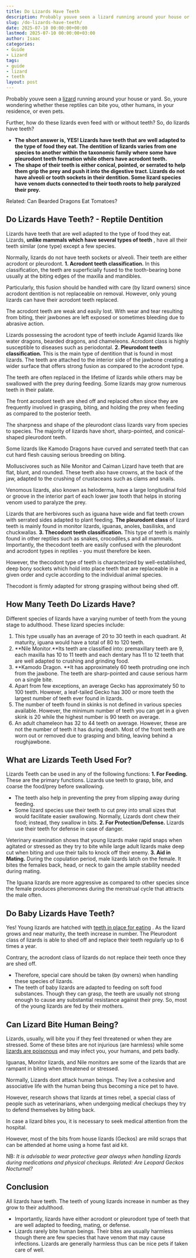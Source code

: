 ```yaml
---
title: Do Lizards Have Teeth
description: Probably youve seen a lizard running around your house or yard. So, youre wondering whether these reptiles can bite you, other humans, in your residence, or...
slug: /do-lizards-have-teeth/
date: 2025-07-10 00:00:00+00:00
lastmod: 2025-07-10 00:00:00+03:00
author: Isaac
categories:
- Guide
- Lizard
tags:
- guide
- lizard
- teeth
layout: post
---
```

Probably youve seen a [lizard](https://pestpolicy.com/are-lizards-poisonous/) running around your house or yard. So, youre wondering whether these reptiles can bite you, other humans, in your residence, or even pets.

Further, how do these lizards even feed  with or without teeth? So, do lizards have teeth?
- **The short answer is, YES! Lizards have teeth that are well adapted to the type of food they eat. The dentition of lizards varies from one species to another within the taxonomic family where some have pleurodont teeth formation while others have acrodont teeth.**
- **The shape of their teeth is either conical, pointed, or serrated to help them grip the prey and push it into the digestive tract. Lizards do not have alveoli or tooth sockets in their dentition. Some lizard species have venom ducts connected to their tooth roots to help paralyzed their prey.**


Related:
Can Bearded Dragons Eat Tomatoes?
## Do Lizards Have Teeth? - Reptile Dentition
Lizards have teeth that are well adapted to the type of food they eat. Lizards,
**unlike mammals which have several types of teeth**
, have all their teeth similar (one type) except a few species.

Normally, lizards do not have teeth sockets or alveoli. Their teeth are either acrodont or pleurodont.
**1. Acrodont teeth classification.**
In this classification, the teeth are superficially fused to the tooth-bearing bone usually at the biting edges of the maxilla and mandibles.

Particularly, this fusion should be handled with care (by lizard owners) since acrodont dentition is not replaceable on removal. However, only young lizards can have their acrodont teeth replaced.

The acrodont teeth are weak and easily lost. With wear and tear resulting from biting, their jawbones are left exposed or sometimes bleeding due to abrasive action.

Lizards possessing the acrodont type of teeth include Agamid lizards like water dragons, bearded dragons, and chameleons. Acrodont class is highly susceptible to diseases such as periodontal.
**2. Pleurodont teeth classification.**
This is the main type of dentition that is found in most lizards. The teeth are attached to the interior side of the jawbone creating a wider surface that offers strong fusion as compared to the acrodont type.

The teeth are often replaced in the lifetime of lizards while others may be swallowed with the prey during feeding. Some lizards may grow numerous teeth in their palate.

The front acrodont teeth are shed off and replaced often since they are frequently involved in grasping, biting, and holding the prey when feeding as compared to the posterior teeth.

The sharpness and shape of the pleurodont class lizards vary from species to species. The majority of lizards have short, sharp-pointed, and conical-shaped pleurodont teeth.

Some lizards like Kamodo Dragons have curved and serrated teeth that can cut hard flesh causing serious breeding on biting.

Molluscivores such as Nile Monitor and Caiman Lizard have teeth that are flat, blunt, and rounded. These teeth also have crowns, at the back of the jaw, adapted to the crushing of crustaceans such as clams and snails.

Venomous lizards, also known as heloderma, have a large longitudinal fold or groove in the interior part of each lower jaw tooth that helps in storing venom used to paralyze the prey.

Lizards that are herbivores such as iguana have wide and flat teeth crown with serrated sides adapted to plant feeding.
**The pleurodont class**
of lizard teeth is mainly found in monitor lizards, iguanas, anoles, basilisks, and chuckwallas.
**3. Thecodont teeth classification.**
This type of teeth is mainly found in other reptiles such as snakes, crocodiles,s and all mammals. Importantly, the thecodont teeth are easily confused with the pleurodont and acrodont types in reptiles - you must therefore be keen.

However, the thecodont type of teeth is characterized by well-established, deep bony sockets which hold into place teeth that are replaceable in a given order and cycle according to the individual animal species.

Thecodont is firmly adapted for strong grasping without being shed off.
## How Many Teeth Do Lizards Have?
Different species of lizards have a varying number of teeth from the young stage to adulthood. These lizard species include:
1. This type usually has an average of 20 to 30 teeth in each quadrant. At maturity, iguana would have a total of 80 to 120 teeth.
2. **Nile Monitor.**Its teeth are classified into: premaxillary teeth are 9, each maxilla has 10 to 11 teeth and each dentary has 11 to 12 teeth that are well adapted to crushing and grinding food.
3. **Kamodo Dragon. **It has approximately 60 teeth protruding one inch from the jawbone. The teeth are sharp-pointed and cause serious harm on a single bite.
4. Apart from few exceptions, an average Gecko has approximately 50 to 100 teeth. However, a leaf-tailed Gecko has 300 or more teeth  the largest number of teeth ever found in lizards.
5. The number of teeth found in skinks is not defined in various species available. However, the minimum number of teeth you can get in a given skink is 20 while the highest number is 90 teeth on average.
6. An adult chameleon has 32 to 44 teeth on average. However, these are not the number of teeth it has during death. Most of the front teeth are worn out or removed due to grasping and biting, leaving behind a roughjawbone.
## What are Lizards Teeth Used For?
Lizards Teeth can be used in any of the following functions:
**1. For Feeding.**
These are the primary functions. Lizards use teeth to grasp, bite, and coarse the food/prey before swallowing.
- The teeth also help in preventing the prey from slipping away during feeding.
- Some lizard species use their teeth to cut prey into small sizes that would facilitate easier swallowing.
Normally, Lizards dont chew their food; instead, they swallow in bits.
**2. For Protection/Defense.**
Lizards use their teeth for defense in case of danger.

Veterinary examination shows that young lizards make rapid snaps when agitated or stressed as they try to bite while large adult lizards make deep cut when biting and use their tails to knock off their enemy.
**3. Aid in Mating.**
During the copulation period, male lizards latch on the female. It bites the females back, head, or neck to gain the ample stability needed during mating.

The Iguana lizards are more aggressive as compared to other species since the female produces pheromones during the menstrual cycle that attracts the male often.
## Do Baby Lizards Have Teeth?
Yes! Young lizards are hatched with
[teeth in place for eating](https://pestpolicy.com/what-do-baby-lizards-eat/)
. As the lizard grows and near maturity, the teeth increase in number. The Pleurodont class of lizards is able to shed off and replace their teeth regularly up to 6 times a year.

Contrary, the acrodont class of lizards do not replace their teeth once they are shed off.
- Therefore, special care should be taken (by owners) when handling these species of lizards.
- The teeth of baby lizards are adapted to feeding on soft food substances.
Though they can grasp, the teeth are usually not strong enough to cause any substantial resistance against their prey. So, most of the young lizards are fed by their mothers.
## Can Lizard Bite Human Being?
Lizards, usually, will bite you if they feel threatened or when they are stressed. Some of these bites are not injurious (are harmless) while some
[lizards are poisonous](https://pestpolicy.com/are-lizards-poisonous/)
and may infect you, your humans, and pets badly.

Iguanas, Monitor lizards, and Nile monitors are some of the lizards that are rampant in biting when threatened or stressed.

Normally, Lizards dont attack human beings. They live a cohesive and associative life with the human being thus becoming a nice pet to have.

However, research shows that lizards at times rebel, a special class of people such as veterinarians, when undergoing medical checkups  they try to defend themselves by biting back.

In case a lizard bites you, it is necessary to seek medical attention from the hospital.

However, most of the bits from house lizards (Geckos) are mild scraps that can be attended at home using a home fast aid kit.

NB:
*It is advisable to wear protective gear always when handling lizards during medications and physical checkups. Related: Are Leopard Geckos Nocturnal?*
## Conclusion
All lizards have teeth. The teeth of young lizards increase in number as they grow to their adulthood.
- Importantly, lizards have either acrodont or pleurodont type of teeth that are well adapted to feeding, mating, or defense.
- Lizards rarely bite human beings. Their bites are usually harmless though there are few species that have venom that may cause infections.
Lizards are generally harmless thus can be nice pets if taken care of well.